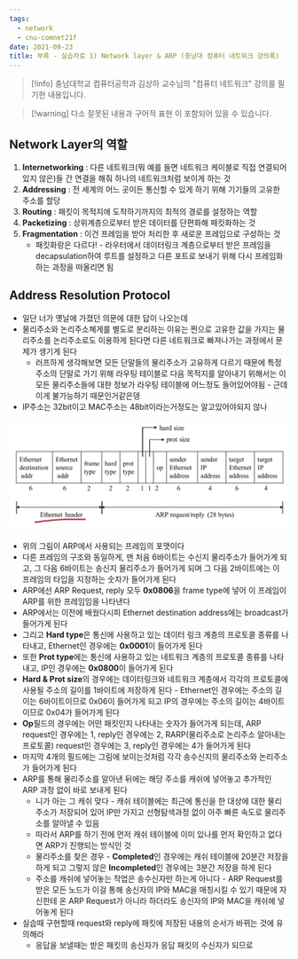 ```yaml
---
tags:
  - network
  - cnu-comnet21f
date: 2021-09-23
title: 부록 - 실습자료 1) Network layer & ARP (충남대 컴퓨터 네트워크 강의록)
---
```

> [!info] 충남대학교 컴퓨터공학과 김상하 교수님의 "컴퓨터 네트워크" 강의를 필기한 내용입니다.

> [!warning] 다소 잘못된 내용과 구어적 표현 이 포함되어 있을 수 있습니다.

## Network Layer의 역할

1. **Internetworking** : 다른 네트워크(뭐 예를 들면 네트워크 케이블로 직접 연결되어있지 않은)들 간 연결을 해줘 하나의 네트워크처럼 보이게 하는 것
2. **Addressing** : 전 세계의 어느 곳이든 통신할 수 있게 하기 위해 기기들의 고유한 주소를 할당
3. **Routing** : 패킷이 목적지에 도착하기까지의 최적의 경로를 설정하는 역할
4. **Packetizing** : 상위계층으로부터 받은 데이터를 단편화해 패킷화하는 것
5. **Fragmentation** : 이건 프레임을 받아 처리한 후 새로운 프레임으로 구성하는 것
	- 패킷화랑은 다르다! - 라우터에서 데이터링크 계층으로부터 받은 프레임을 decapsulation하여 루트를 설정하고 다른 포트로 보내기 위해 다시 프레임화 하는 과정을 떠올리면 됨

## Address Resolution Protocol

- 일단 너가 옛날에 가졌던 의문에 대한 답이 나오는데
- 물리주소와 논리주소쳬게를 별도로 분리하는 이유는 찐으로 고유한 값을 가지는 물리주소를 논리주소로도 이용하게 된다면 다른 네트워크로 빠져나가는 과정에서 문제가 생기게 된다
	- 러프하게 생각해보면 모든 단말들의 물리주소가 고유하게 다르기 때문에 특정 주소의 단말로 가기 위해 라우팅 테이블로 다음 목적지를 알아내기 위해서는 이 모든 물리주소들에 대한 정보가 라우팅 테이블에 어느정도 들어있어야됨 - 근데 이게 불가능하기 때문인거같은뎅
- IP주소는 32bit이고 MAC주소는 48bit이라는거정도는 알고있어야되지 않나

![%E1%84%89%E1%85%B5%E1%86%AF%E1%84%89%E1%85%B3%E1%86%B802%20-%20Network%20layer%20&%20ARP%20bb21adcc32be4540a2975c2f22e5fbc5/image1.png](gardens/network/originals/comnet.fall.2021.cse.cnu.ac.kr/images/prac01_bb21adcc32be4540a2975c2f22e5fbc5/image1.png)

- 위의 그림이 ARP에서 사용되는 프레임의 포맷이다
- 다른 프레임의 구조와 동일하게, 맨 처음 6바이트는 수신지 물리주소가 들어가게 되고, 그 다음 6바이트는 송신지 물리주소가 들어가게 되며 그 다음 2바이트에는 이 프레임의 타입을 지정하는 숫자가 들어가게 된다
- ARP에선 ARP Request, reply 모두 **0x0806**을 frame type에 넣어 이 프레임이 ARP를 위한 프레임임을 나타낸다
- ARP에서는 이전에 배웠다시피 Ethernet destination address에는 broadcast가 들어가게 된다
- 그리고 **Hard type**은 통신에 사용하고 있는 데이터 링크 계층의 프로토콜 종류를 나타내고, Ethernet인 경우에는 **0x0001**이 들어가게 된다
- 또한 **Prot type**에는 통신에 사용하고 있는 네트워크 계층의 프로토콜 종류를 나타내고, IP인 경우에는 **0x0800**이 들어가게 된다
- **Hard & Prot size**의 경우에는 데이터링크와 네트워크 계층에서 각각의 프로토콜에 사용될 주소의 길이를 1바이트에 저장하게 된다 - Ethernet인 경우에는 주소의 길이는 6바이트이므로 0x06이 들어가게 되고 IP의 경우에는 주소의 길이는 4바이트이므로 0x04가 들어가게 된다
- **Op**필드의 경우에는 어떤 패킷인지 나타내는 숫자가 들어가게 되는데, ARP request인 경우에는 1, reply인 경우에는 2, RARP(물리주소로 논리주소 알아내는 프로토콜) request인 경우에는 3, reply인 경우에는 4가 들어가게 된다
- 마지막 4개의 필드에는 그림에 보이는것처럼 각각 송수신지의 물리주소와 논리주소가 들어가게 된다
- ARP를 통해 물리주소를 알아낸 뒤에는 해당 주소를 캐쉬에 넣어놓고 추가적인 ARP 과정 없이 바로 보내게 된다
	- 니가 아는 그 캐쉬 맞다 - 캐쉬 테이블에는 최근에 통신을 한 대상에 대한 물리주소가 저장되어 있어 IP만 가지고 선형탐색과정 없이 아주 빠른 속도로 물리주소를 알아낼 수 있음
	- 따라서 ARP를 하기 전에 먼저 캐쉬 테이블에 이미 있나를 먼저 확인하고 없다면 ARP가 진행되는 방식인 것
	- 물리주소를 찾은 경우 - **Completed**인 경우에는 캐쉬 테이블에 20분간 저장을 하게 되고 그렇지 않은 **Incompleted**인 경우에는 3분간 저장을 하게 된다
	- 주소를 캐쉬에 넣어놓는 작업은 송수신자만 하는게 아니다 - ARP Request를 받은 모든 노드가 이걸 통해 송신자의 IP와 MAC을 매칭시킬 수 있기 때문에 자신한테 온 ARP Request가 아니라 하더라도 송신자의 IP와 MAC을 캐쉬에 넣어놓게 된다
- 실습때 구현할때 request와 reply에 패킷에 저장된 내용의 순서가 바뀌는 것에 유의해라
	- 응답을 보낼때는 받은 패킷의 송신자가 응답 패킷의 수신자가 되므로